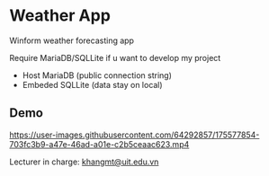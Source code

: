 # Weather App
Winform weather forecasting app

Require MariaDB/SQLLite if u want to develop my project
+ Host MariaDB (public connection string)
+ Embeded SQLLite (data stay on local)

## Demo 

https://user-images.githubusercontent.com/64292857/175577854-703fc3b9-a47e-46ad-a01e-c2b5ceaac623.mp4

Lecturer in charge: khangmt@uit.edu.vn
